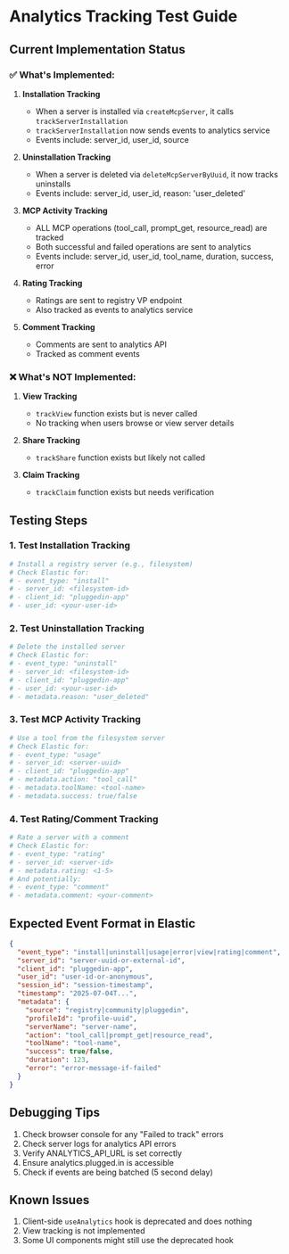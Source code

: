 # Analytics Tracking Test Guide

## Current Implementation Status

### ✅ What's Implemented:

1. **Installation Tracking**
   - When a server is installed via `createMcpServer`, it calls `trackServerInstallation`
   - `trackServerInstallation` now sends events to analytics service
   - Events include: server_id, user_id, source

2. **Uninstallation Tracking** 
   - When a server is deleted via `deleteMcpServerByUuid`, it now tracks uninstalls
   - Events include: server_id, user_id, reason: 'user_deleted'

3. **MCP Activity Tracking**
   - ALL MCP operations (tool_call, prompt_get, resource_read) are tracked
   - Both successful and failed operations are sent to analytics
   - Events include: server_id, user_id, tool_name, duration, success, error

4. **Rating Tracking**
   - Ratings are sent to registry VP endpoint
   - Also tracked as events to analytics service

5. **Comment Tracking**
   - Comments are sent to analytics API
   - Tracked as comment events

### ❌ What's NOT Implemented:

1. **View Tracking**
   - `trackView` function exists but is never called
   - No tracking when users browse or view server details

2. **Share Tracking**
   - `trackShare` function exists but likely not called

3. **Claim Tracking**
   - `trackClaim` function exists but needs verification

## Testing Steps

### 1. Test Installation Tracking
```bash
# Install a registry server (e.g., filesystem)
# Check Elastic for:
# - event_type: "install"
# - server_id: <filesystem-id>
# - client_id: "pluggedin-app"
# - user_id: <your-user-id>
```

### 2. Test Uninstallation Tracking
```bash
# Delete the installed server
# Check Elastic for:
# - event_type: "uninstall"
# - server_id: <filesystem-id>
# - client_id: "pluggedin-app"
# - user_id: <your-user-id>
# - metadata.reason: "user_deleted"
```

### 3. Test MCP Activity Tracking
```bash
# Use a tool from the filesystem server
# Check Elastic for:
# - event_type: "usage"
# - server_id: <server-uuid>
# - client_id: "pluggedin-app"
# - metadata.action: "tool_call"
# - metadata.toolName: <tool-name>
# - metadata.success: true/false
```

### 4. Test Rating/Comment Tracking
```bash
# Rate a server with a comment
# Check Elastic for:
# - event_type: "rating"
# - server_id: <server-id>
# - metadata.rating: <1-5>
# And potentially:
# - event_type: "comment"
# - metadata.comment: <your-comment>
```

## Expected Event Format in Elastic

```json
{
  "event_type": "install|uninstall|usage|error|view|rating|comment",
  "server_id": "server-uuid-or-external-id",
  "client_id": "pluggedin-app",
  "user_id": "user-id-or-anonymous",
  "session_id": "session-timestamp",
  "timestamp": "2025-07-04T...",
  "metadata": {
    "source": "registry|community|pluggedin",
    "profileId": "profile-uuid",
    "serverName": "server-name",
    "action": "tool_call|prompt_get|resource_read",
    "toolName": "tool-name",
    "success": true/false,
    "duration": 123,
    "error": "error-message-if-failed"
  }
}
```

## Debugging Tips

1. Check browser console for any "Failed to track" errors
2. Check server logs for analytics API errors
3. Verify ANALYTICS_API_URL is set correctly
4. Ensure analytics.plugged.in is accessible
5. Check if events are being batched (5 second delay)

## Known Issues

1. Client-side `useAnalytics` hook is deprecated and does nothing
2. View tracking is not implemented
3. Some UI components might still use the deprecated hook
